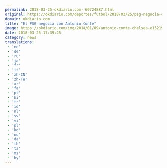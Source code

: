```yaml
---
permalink: 2018-03-25-okdiario.com--60724887.html
original: https://okdiario.com/deportes/futbol/2018/03/25/psg-negocia-conte-2021911
domain: okdiario.com
title: "El PSG negocia con Antonio Conte"
image: https://okdiario.com/img/2018/01/09/antonio-conte-chelsea-e1521996096212.jpg
date: 2018-03-25 17:39:25
category: news
translations: 
 - 'en'
 - 'de'
 - 'ru'
 - 'ja'
 - 'fr'
 - 'it'
 - 'zh-CN'
 - 'zh-TW'
 - 'ar'
 - 'fa'
 - 'pt'
 - 'hi'
 - 'tr'
 - 'id'
 - 'nl'
 - 'sv'
 - 'vi'
 - 'pl'
 - 'ko'
 - 'no'
 - 'da'
 - 'th'
 - 'ta'
 - 'ms'
 - 'hy'
---
```



